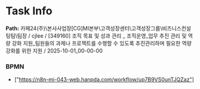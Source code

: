 # Task Info

**Path:** 카페24(주)\본사사업장\[CG]MI본부\고객성장센터\고객성장그룹\비즈니스컨설팅팀\팀장 / cjlee / [349160] 조직 목표 및 성과 관리 _ 조직운영_업무 추진 관리 및 역량 강화 지원_팀원들의 과제나 프로젝트를 수행할 수 있도록 추진관리하며 필요한 역량강화를 위한 지원 / 2025-10-01_00-00-00

### BPMN
- ["https://n8n-mi-043-web.hanpda.com/workflow/up7B9VS0unTJQZaz"]

